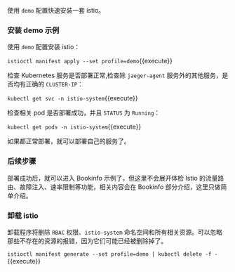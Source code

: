 使用 `demo` 配置快速安装一套 istio。

### 安装 demo 示例

使用 `demo` 配置安装 istio：

`istioctl manifest apply --set profile=demo`{{execute}}

检查 Kubernetes 服务是否部署正常,检查除 `jaeger-agent` 服务外的其他服务，是否均有正确的 `CLUSTER-IP`：

`kubectl get svc -n istio-system`{{execute}}

检查相关 pod 是否部署成功，并且 `STATUS` 为 `Running`：

`kubectl get pods -n istio-system`{{execute}}

如果都正常部署，就可以部署自己的服务了。

### 后续步骤

部署成功后，就可以进入 Bookinfo 示例了，但这里不会展开体检 Istio 的流量路由、故障注入、速率限制等功能，相关内容会在 Bookinfo 部分介绍，这里只做简单介绍。

### 卸载 istio

卸载程序将删除 `RBAC` 权限、`istio-system` 命名空间和所有相关资源。可以忽略那些不存在的资源的报错，因为它们可能已经被删除掉了。

`istioctl manifest generate --set profile=demo | kubectl delete -f -`{{execute}}
